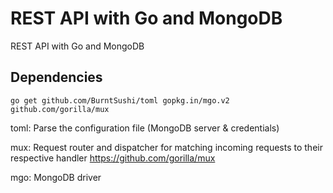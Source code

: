 # REST API with Go and MongoDB
REST API with Go and MongoDB

## Dependencies
``go get github.com/BurntSushi/toml gopkg.in/mgo.v2 github.com/gorilla/mux``

toml: Parse the configuration file (MongoDB server & credentials)

mux: Request router and dispatcher for matching incoming requests to their respective handler https://github.com/gorilla/mux

mgo: MongoDB driver

